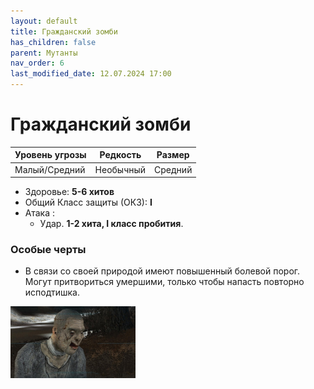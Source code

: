 ```yaml
---
layout: default
title: Гражданский зомби
has_children: false
parent: Мутанты
nav_order: 6
last_modified_date: 12.07.2024 17:00
---
```


# Гражданский зомби

| Уровень угрозы | Редкость  | Размер  |
|----------------|-----------|---------|
| Малый/Средний  | Необычный | Средний |

- Здоровье: **5-6 хитов**
- Общий Класс защиты (ОКЗ): **I**
- Атака :
    - Удар. **1-2 хита, I класс пробития**.

### Особые черты
- В связи со своей природой имеют повышенный болевой порог. Могут притвориться умершими, только чтобы напасть повторно исподтишка.

<img src="https://github.com/ivatar39/stalker-ttrpg/blob/main/assets/images/monsters/zombie.jpg?raw=true" alt="zombie" width="200"/>